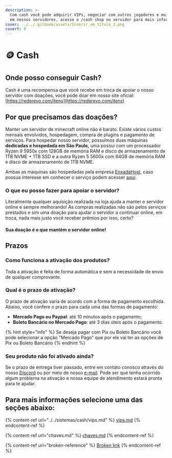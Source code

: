 ```yaml
---
description: >-
  Com cash você pode adquirir VIPs, negociar com outros jogadores e muito mais
  em nossos servidores, acesse o /cash shop no servidor para mais informações
cover: ../../.gitbook/assets/Inserir_um_titulo_3.png
coverY: 0
---
```


# 🪙 Cash

## Onde posso conseguir Cash?

Cash é uma recompensa que você recebe em troca de apoiar o nosso servidor com doações, você pode doar em nosso site oficial: [https://rederevo.com/itens](https://rederevo.com/itens)

## **Por que precisamos das doações?**

Manter um servidor de minecraft online não é barato. Existe vários custos mensais envolvidos, hospedagem, compra de plugins e pagamento de serviços. Para hospedar nosso servidor, possuímos duas máquinas **dedicadas e hospedada em São Paulo,** uma possui com um processador Ryzen 9 5950x com 128GB de memória RAM e disco de armazenamento de 1TB NVME + 1TB SSD e a outra Ryzen 5 5600x com 64GB de memória RAM e disco de armazenamento de 1TB NVME.

Ambas as maquinas são hospedadas pela empresa [EnxadaHost](https://enxadahost.com/members/aff.php?aff=361), caso possua interesse em conhecer o serviço podem acesser [aqui](https://enxadahost.com/members/aff.php?aff=361).

### **O que eu posso fazer para apoiar o servidor?**

Literalmente qualquer aquisição realizada na loja ajuda a manter o servidor online e sempre melhorando! As compras realizadas não são pelos serviços prestados e sim uma doação para ajudar o servidor a continuar online, em troca, nada mais justo você receber prêmios por isso, certo?

#### Sua doação é o que mantém o servidor online!

## Prazos

### Como funciona a ativação dos produtos?

Toda a ativação é feita de forma automática e sem a necessidade de envio de qualquer comprovante.

### Qual é o prazo de ativação?

O prazo de ativação varia de acordo com a forma de pagamento escolhida. Abaixo, você confere o prazo para cada uma das formas de pagamento:

* **Mercado Pago ou Paypal**: até 10 minutos após o pagamento;
* **Boleto Bancário no Mercado Pago**: até 3 dias úteis após o pagamento.

{% hint style="info" %}
Se deseja pagar com Pix ou Boleto Bancário você pode selecionar a opção "Mercado Pago" que por ele vai ter as opções de Pix ou Boleto Bancário
{% endhint %}

### Seu produto não foi ativado ainda?

Se o prazo de entrega tiver passado, entre em contato conosco através do nosso [Discord](https://discord.com/invite/h6pQ5VwcMz) ou por meio de nosso [e-mail](mailto:supore@rederevo.com). Pode ser que tenha ocorrido algum problema na ativação e nossa equipe de atendimento estará pronta para te ajudar.

## Para mais informações selecione uma das seções abaixo:

{% content-ref url="../../sistemas/cash/vips.md" %}
[vips.md](../../sistemas/cash/vips.md)
{% endcontent-ref %}

{% content-ref url="chaves.md" %}
[chaves.md](chaves.md)
{% endcontent-ref %}

{% content-ref url="broken-reference" %}
[Broken link](broken-reference)
{% endcontent-ref %}
